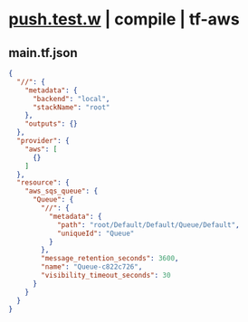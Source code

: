 # [push.test.w](../../../../../../examples/tests/sdk_tests/queue/push.test.w) | compile | tf-aws

## main.tf.json
```json
{
  "//": {
    "metadata": {
      "backend": "local",
      "stackName": "root"
    },
    "outputs": {}
  },
  "provider": {
    "aws": [
      {}
    ]
  },
  "resource": {
    "aws_sqs_queue": {
      "Queue": {
        "//": {
          "metadata": {
            "path": "root/Default/Default/Queue/Default",
            "uniqueId": "Queue"
          }
        },
        "message_retention_seconds": 3600,
        "name": "Queue-c822c726",
        "visibility_timeout_seconds": 30
      }
    }
  }
}
```

